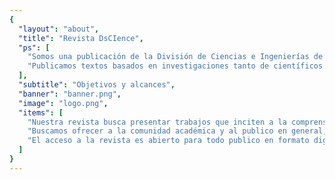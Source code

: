 ```yaml
---
{
  "layout": "about",
  "title": "Revista DsCIence",
  "ps": [
    "Somos una publicación de la División de Ciencias e Ingenierías de la Universidad de Guanajuato que se ha dedicado a reunir artículos de interés académico.",
    "Publicamos textos basados en investigaciones tanto de científicos consolidados como de estudiantes, que promueven temas en torno a la divulgación científica, proyectos artísticos y de cultura popular."
  ],
  "subtitle": "Objetivos y alcances",
  "banner": "banner.png",
  "image": "logo.png",
  "items": [
    "Nuestra revista busca presentar trabajos que inciten a la comprensión y análisis desde diferentes enfoques con la idea de aprender algo nuevo.",
    "Buscamos ofrecer a la comunidad académica y al publico en general, contenido que permita dar a conocer trabajos de investigación de la comunidad a nivel nacional e internacional.",
    "El acceso a la revista es abierto para todo publico en formato digital, por lo que garantizamos un mayor alcance y compromiso por construir conocimiento."
  ]
}
---
```


